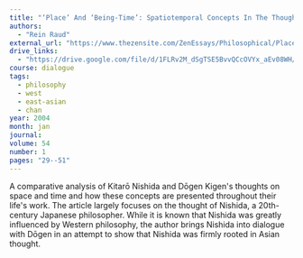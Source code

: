 ```yaml
---
title: "‘Place’ And ‘Being-Time’: Spatiotemporal Concepts In The Thought Of Nishida Kitaro And Dogen Kigen"
authors:
  - "Rein Raud" 
external_url: "https://www.thezensite.com/ZenEssays/Philosophical/Place_and_BeingTime.html"
drive_links:
  - "https://drive.google.com/file/d/1FLRv2M_dSgTSE5BvvQCcOVYx_aEv08WH/view?usp=sharing"
course: dialogue
tags:
  - philosophy
  - west
  - east-asian
  - chan
year: 2004
month: jan
journal: 
volume: 54
number: 1
pages: "29--51" 
---
```


A comparative analysis of Kitarō Nishida and Dōgen Kigen's thoughts on space and time and how these concepts are presented throughout their life's work. The article largely focuses on the thought of Nishida, a 20th-century Japanese philosopher. While it is known that Nishida was greatly influenced by Western philosophy, the author brings Nishida into dialogue with Dōgen in an attempt to show that Nishida was firmly rooted in Asian thought.